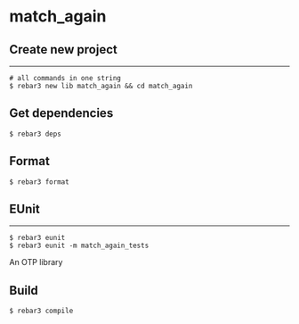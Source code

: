 match_again
=====

## Create new project

----	
	
	# all commands in one string
	$ rebar3 new lib match_again && cd match_again
	
## Get dependencies
	$ rebar3 deps	

## Format
	$ rebar3 format
	
## EUnit
-----
	$ rebar3 eunit
	$ rebar3 eunit -m match_again_tests

An OTP library

Build
-----

    $ rebar3 compile
